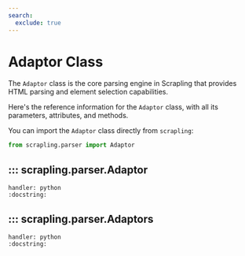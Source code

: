 ```yaml
---
search:
  exclude: true
---
```


# Adaptor Class

The `Adaptor` class is the core parsing engine in Scrapling that provides HTML parsing and element selection capabilities.

Here's the reference information for the `Adaptor` class, with all its parameters, attributes, and methods.

You can import the `Adaptor` class directly from `scrapling`:

```python
from scrapling.parser import Adaptor
```

## ::: scrapling.parser.Adaptor
    handler: python
    :docstring:

## ::: scrapling.parser.Adaptors
    handler: python
    :docstring:


